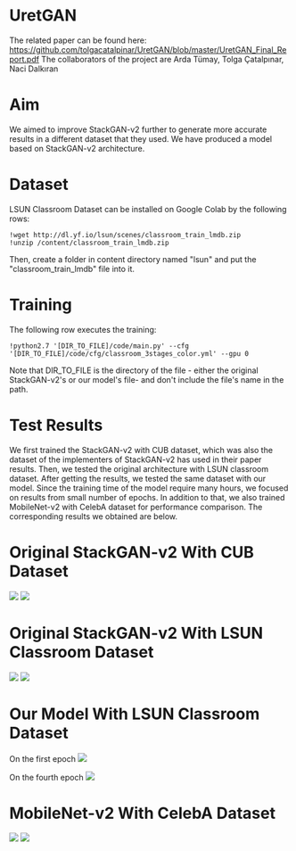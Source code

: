 # UretGAN

The related paper can be found here: https://github.com/tolgacatalpinar/UretGAN/blob/master/UretGAN_Final_Report.pdf
The collaborators of the project are Arda Tümay, Tolga Çatalpınar, Naci Dalkıran

# Aim
We aimed to improve StackGAN-v2 further to generate more accurate results in a different dataset that they used. We have produced a model based on StackGAN-v2 architecture.

# Dataset
LSUN Classroom Dataset can be installed on Google Colab by the following rows:
```
!wget http://dl.yf.io/lsun/scenes/classroom_train_lmdb.zip
!unzip /content/classroom_train_lmdb.zip
```
Then, create a folder in content directory named "lsun" and put the "classroom_train_lmdb" file into it.

# Training
The following row executes the training:
```
!python2.7 '[DIR_TO_FILE]/code/main.py' --cfg '[DIR_TO_FILE]/code/cfg/classroom_3stages_color.yml' --gpu 0
```
Note that DIR_TO_FILE is the directory of the file - either the original StackGAN-v2's or our model's file- and don't include the file's name in the path.

# Test Results
We first trained the StackGAN-v2 with CUB dataset, which was also the dataset of the implementers of StackGAN-v2 has used in their paper results. Then, we tested the original architecture with LSUN classroom dataset. After getting the results, we tested the same dataset with our model. Since the training time of the model require many hours, we focused on results from small number of epochs. In addition to that, we also trained MobileNet-v2 with CelebA dataset for performance comparison. The corresponding results we obtained are below.

# Original StackGAN-v2 With CUB Dataset
![](Images/bird1.png)
![](Images/bird2.png)

# Original StackGAN-v2 With LSUN Classroom Dataset
![](Images/StackGAN1.png)
![](Images/StackGAN2.png)

# Our Model With LSUN Classroom Dataset
On the first epoch
![](Images/UretGAN_First.png)

On the fourth epoch
![](Images/UretGAN_Fourth.png)

# MobileNet-v2 With CelebA Dataset
![](Images/MobileNet1.PNG)
![](Images/MobileNet2.PNG)
